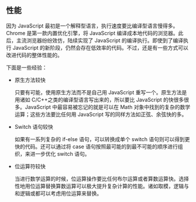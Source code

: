 ## 性能 ##

因为 JavaScript 最初是一个解释型语言，执行速度要比编译型语言慢得多。Chrome 是第一款内置优化引擎，将 JavaScript 编译成本地代码的浏览器。此后，主流浏览器纷纷效仿，陆续实现了 JavaScript 的编译执行。即使到了编译执行 JavaScript 的新阶段，仍然会存在低效率的代码。不过，还是有一些方式可以改进代码的整体性能的。

下面是一些经验：

* 原生方法较快

	只要有可能，使用原生方法而不是自己用 JavaScript 重写一个。原生方法是用诸如 C/C++之类的编译型语言写出来的，所以要比 JavaScript 的快很多很多。JavaScript 中最容易被忘记的就是可以在 Math 对象中找到的复杂的数学运算；这些方法要比任何用 JavaScript 写的同样方法如正弦、余弦快的多。

* Switch 语句较快

	如果有一系列复杂的 if-else 语句，可以转换成单个 switch 语句则可以得到更快的代码。还可以通过将 case 语句按照最可能的到最不可能的顺序进行组织，来进一步优化 switch 语句。

* 位运算符较快
	
	当进行数学运算的时候，位运算操作要比任何布尔运算或者算数运算快。选择性地用位运算替换算数运算可以极大提升复杂计算的性能。诸如取模，逻辑与和逻辑或都可以考虑用位运算来替换。
